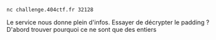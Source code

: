 `nc challenge.404ctf.fr 32128`

Le service nous donne plein d'infos.
Essayer de décrypter le padding ? D'abord trouver pourquoi ce ne sont que des entiers
